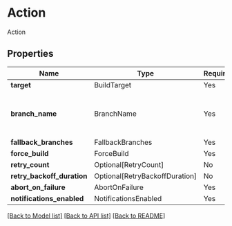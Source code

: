 # Action

Action

## Properties
| Name | Type | Required | Description |
| ------------ | ------------- | ------------- | ------------- |
**target** | BuildTarget | Yes |  |
**branch_name** | BranchName | Yes | The target branch the schedule should run on. |
**fallback_branches** | FallbackBranches | Yes |  |
**force_build** | ForceBuild | Yes |  |
**retry_count** | Optional[RetryCount] | No |  |
**retry_backoff_duration** | Optional[RetryBackoffDuration] | No |  |
**abort_on_failure** | AbortOnFailure | Yes |  |
**notifications_enabled** | NotificationsEnabled | Yes |  |


[[Back to Model list]](../../../../README.md#models-v2-link) [[Back to API list]](../../../../README.md#apis-v2-link) [[Back to README]](../../../../README.md)
